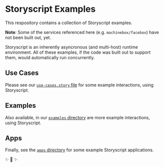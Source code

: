 # Storyscript Examples

This respository contains a collection of Storyscript examples.

**Note**: Some of the services referenced here (e.g. `machinebox/facebox`) have not been built out, yet.

Storyscript is an inherently asyncronous (and multi-host) runtime environment. All of these examples, if the code was built out to support them, would automatically run concurrently.


## Use Cases

Please see our [`use-cases.story` file](https://github.com/storyscript/examples/blob/master/use-cases.story) for some example interactions, using Storyscript.

## Examples

Also available, in our [`examples` directory](https://github.com/storyscript/examples/tree/master/examples) are more example interactions, using Storyscript.


## Apps

Finally, see the [`apps` directory](https://github.com/storyscript/examples/tree/master/apps) for some example Storyscript applications.

✨ 🍰 ✨
